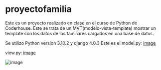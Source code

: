 # proyectofamilia
Este es un proyecto realizado en clase en el curso de Python de Coderhouse. Este se trata de un MVT(modelo-vista-template) mostrar un template con los datos de los familiares cargados en una base de datos. 

Se utilizo Python version 3.10.2 y django 4.0.3
Este es el model.py:
[image](https://user-images.githubusercontent.com/99926988/161612874-8d94d9d8-5377-40ca-aab8-c07265b39dd4.png)


view.py:
[image](https://user-images.githubusercontent.com/99926988/161612975-38be1182-2d0b-40fc-a594-327e63c3d12e.png)

![image](https://user-images.githubusercontent.com/99926988/161612011-bfa96129-f153-4f23-a5a3-c4bb9d528fbc.png)


